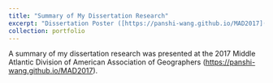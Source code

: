 ```yaml
---
title: "Summary of My Dissertation Research"
excerpt: "Dissertation Poster ([https://panshi-wang.github.io/MAD2017](https://panshi-wang.github.io/MAD2017))"
collection: portfolio
---
```

A summary of my dissertation research was presented at the 2017 Middle Atlantic Division of American Association of Geographers (<https://panshi-wang.github.io/MAD2017>).

